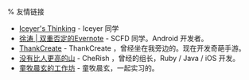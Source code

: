 % 友情链接

* [Iceyer's Thinking](http://blog.iceyer.net/) - Iceyer 同学
* [徐涛 | 双重否定的Evernote](http://xutao.me/) - SCFD 同学。Android 开发者。
* [ThankCreate](http://www.thankcreate.com/) - ThankCreate ，曾经坐在我旁边的。现在开发奇葩手游。
* [没有比人更高的山](http://zhouliang.pro/) - CheRish ，曾经的组长，Ruby / Java / iOS 开发。
* [童牧晨玄的工作坊](http://www.mastermindcn.com/) - 童牧晨玄，一起实习的。
